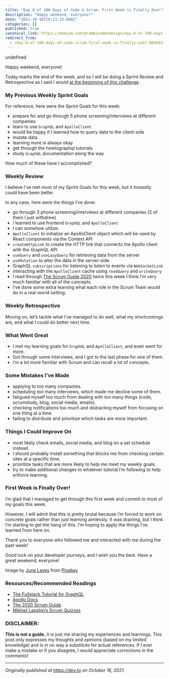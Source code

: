 ```yaml
---
title: "Day 8 of 100 Days of Code & Scrum: First Week is Finally Over!"
description: "Happy weekend, everyone!"
date: "2021-10-16T10:13:33.000Z"
categories: []
published: true
canonical_link: https://medium.com/@ramminadevdesign/day-8-of-100-days-of-code-scrum-first-week-is-finally-over-803683f92792
redirect_from:
  - /day-8-of-100-days-of-code-scrum-first-week-is-finally-over-803683f92792
---
```


undefined

Happy weekend, everyone!

Today marks the end of the week, and so I will be doing a Sprint Review and Retrospective as I said I would [at the beginning of this challenge](https://dev.to/rammina/100-days-of-code-and-scrum-a-new-challenge-24lp).

### My Previous Weekly Sprint Goals

For reference, here were the Sprint Goals for this week:

-   prepare for and go through 5 phone screening/interviews at different companies
-   learn to use `GraphQL` and `ApolloClient`
-   would be happy if I learned how to query data to the client-side
-   mutate data
-   learning more is always okay
-   get through the howtographql tutorials
-   study `GraphQL` documentation along the way

How much of these have I accomplished?

### Weekly Review

I believe I’ve met most of my Sprint Goals for this week, but it honestly could have been better.

In any case, here were the things I’ve done:

-   go through 3 phone screening/interviews at different companies (2 of them I just withdrew)
-   I learned to use frontend `GraphQL` and `ApolloClient`
-   I can somehow utilize:
-   `ApolloClient` to initialize an ApolloClient object which will be used by React components via the Context API
-   `createHttpLink` to create the HTTP link that connects the Apollo client with the GraphQL API
-   `useQuery` and `useLazyQuery` for retrieving data from the server
-   `useMutation` to alter the data in the server-side
-   GraphQL `subscriptions` for listening to listen to events via `WebSocketLink`
-   interacting with the `ApolloClient` cache using `readQuery` and `writeQuery`
-   I read through [The Scrum Guide 2020](https://scrumguides.org/scrum-guide.html) twice this week I think I’m very much familiar with all of the concepts.
-   I’ve done some extra learning what each role in the Scrum Team would do in a real-world setting.

### Weekly Retrospective

Moving on, let’s tackle what I’ve managed to do well, what my shortcomings are, and what I could do better next time.

### What Went Great

-   I met my learning goals for `GraphQL` and `ApolloClient`, and even went for more.
-   Got through some interviews, and I got to the last phase for one of them.
-   I’m a lot more familiar with Scrum and can recall a lot of concepts.

### Some Mistakes I’ve Made

-   applying to too many companies.
-   scheduling too many interviews, which made me decline some of them.
-   fatigued myself too much from dealing with too many things (code, scrumstudy, blog, social media, emails).
-   checking notifications too much and distracting myself from focusing on one thing at a time.
-   failing to distribute and prioritize which tasks are more important.

### Things I Could Improve On

-   most likely check emails, social media, and blog on a set schedule instead.
-   I should probably install something that blocks me from checking certain sites at a specific time.
-   prioritize tasks that are more likely to help me meet my weekly goals.
-   try to make additional changes to whatever tutorial I’m following to help enforce learning.

### First Week is Finally Over!

I’m glad that I managed to get through this first week and commit to most of my goals this week.

However, I will admit that this is pretty brutal because I’m forced to work on concrete goals rather than just learning aimlessly. It was draining, but I think I’m starting to get the hang of this. I’m hoping to apply the things I’ve learned from here on.

Thank you to everyone who followed me and interacted with me during the past week!

Good luck on your developer journeys, and I wish you the best. Have a great weekend, everyone!

Image by [June Laves](https://pixabay.com/users/gingerquip-438818/?utm_source=link-attribution&utm_medium=referral&utm_campaign=image&utm_content=515514) from [Pixabay](https://pixabay.com/?utm_source=link-attribution&utm_medium=referral&utm_campaign=image&utm_content=515514)

### Resources/Recommended Readings

-   [The Fullstack Tutorial for GraphQL](https://www.howtographql.com/)
-   [Apollo Docs](https://www.apollographql.com/docs/)
-   [The 2020 Scrum Guide](https://scrumguides.org/scrum-guide.html)
-   [Mikhail Lapshin’s Scrum Quizzes](https://mlapshin.com/index.php/scrum-quizzes/)

### DISCLAIMER:

**This is not a guide**, it is just me sharing my experiences and learnings. This post only expresses my thoughts and opinions (based on my limited knowledge) and is in no way a substitute for actual references. If I ever make a mistake or if you disagree, I would appreciate corrections in the comments!

---

_Originally published at_ [_https://dev.to_](https://dev.to/rammina/day-8-of-100-days-of-code-scrum-first-week-is-finally-over-2opn) _on October 16, 2021._
